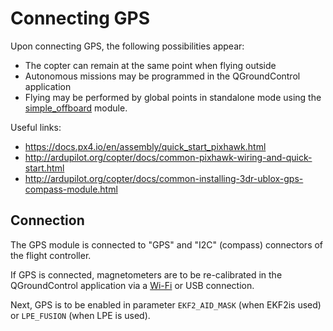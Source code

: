 Connecting GPS
==

Upon connecting GPS, the following possibilities appear:

* The copter can remain at the same point when flying outside
* Autonomous missions may be programmed in the QGroundControl application
* Flying may be performed by global points in standalone mode using the [simple_offboard](simple_offboard.md) module.

Useful links:

* https://docs.px4.io/en/assembly/quick_start_pixhawk.html
* http://ardupilot.org/copter/docs/common-pixhawk-wiring-and-quick-start.html
* http://ardupilot.org/copter/docs/common-installing-3dr-ublox-gps-compass-module.html

Connection
---

The GPS module is connected to "GPS" and "I2C" (compass) connectors of the flight controller.

If GPS is connected, magnetometers are to be re-calibrated in the QGroundControl application via a [Wi-Fi](Wi-Fi.md) or USB connection.

Next, GPS is to be enabled in parameter `EKF2_AID_MASK` (when EKF2is used) or `LPE_FUSION` (when LPE is used).
